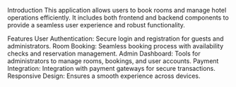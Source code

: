 Introduction
This application allows users to book rooms and manage hotel operations efficiently. It includes both frontend and backend components to provide a seamless user experience and robust functionality.

Features
User Authentication: Secure login and registration for guests and administrators.
Room Booking: Seamless booking process with availability checks and reservation management.
Admin Dashboard: Tools for administrators to manage rooms, bookings, and user accounts.
Payment Integration: Integration with payment gateways for secure transactions.
Responsive Design: Ensures a smooth experience across devices.
